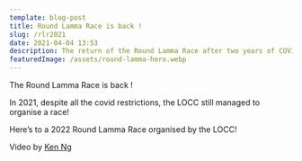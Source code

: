 ```yaml
---
template: blog-post
title: Round Lamma Race is back !
slug: /rlr2021
date: 2021-04-04 13:53
description: The return of the Round Lamma Race after two years of COVID!
featuredImage: /assets/round-lamma-hero.webp
---
```

The Round Lamma Race is back !

In 2021, despite all the covid restrictions, the LOCC still managed to organise a race!

Here’s to a 2022 Round Lamma Race organised by the LOCC!

V﻿ideo by [Ken Ng](https://vimeo.com/717009250?share=copy)